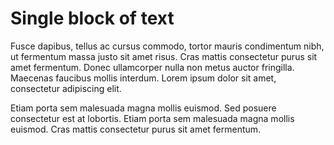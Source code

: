 # Single block of text

Fusce dapibus, tellus ac cursus commodo, tortor mauris condimentum nibh, ut
fermentum massa justo sit amet risus. Cras mattis consectetur purus sit amet
fermentum. Donec ullamcorper nulla non metus auctor fringilla. Maecenas faucibus
mollis interdum. Lorem ipsum dolor sit amet, consectetur adipiscing elit.

Etiam porta sem malesuada magna mollis euismod. Sed posuere consectetur est at
lobortis. Etiam porta sem malesuada magna mollis euismod. Cras mattis
consectetur purus sit amet fermentum.
